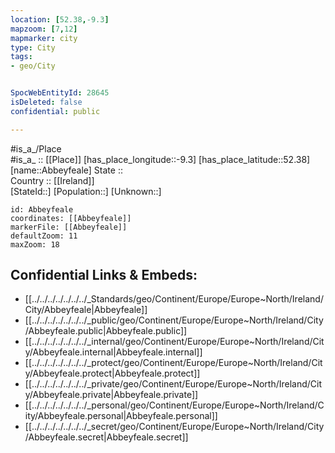 ```yaml
---
location: [52.38,-9.3] 
mapzoom: [7,12] 
mapmarker: city 
type: City
tags:
- geo/City


SpocWebEntityId: 28645
isDeleted: false
confidential: public

---
```

#is_a_/Place  
#is_a_ :: [[Place]] 
[has_place_longitude::-9.3] 
[has_place_latitude::52.38] 
[name::Abbeyfeale] 
State ::  
Country :: [[Ireland]]  
[StateId::] 
[Population::] 
[Unknown::] 


```leaflet
id: Abbeyfeale
coordinates: [[Abbeyfeale]] 
markerFile: [[Abbeyfeale]] 
defaultZoom: 11 
maxZoom: 18
```


## Confidential Links & Embeds: 
- [[../../../../../../../_Standards/geo/Continent/Europe/Europe~North/Ireland/City/Abbeyfeale|Abbeyfeale]] 
- [[../../../../../../../_public/geo/Continent/Europe/Europe~North/Ireland/City/Abbeyfeale.public|Abbeyfeale.public]] 
- [[../../../../../../../_internal/geo/Continent/Europe/Europe~North/Ireland/City/Abbeyfeale.internal|Abbeyfeale.internal]] 
- [[../../../../../../../_protect/geo/Continent/Europe/Europe~North/Ireland/City/Abbeyfeale.protect|Abbeyfeale.protect]] 
- [[../../../../../../../_private/geo/Continent/Europe/Europe~North/Ireland/City/Abbeyfeale.private|Abbeyfeale.private]] 
- [[../../../../../../../_personal/geo/Continent/Europe/Europe~North/Ireland/City/Abbeyfeale.personal|Abbeyfeale.personal]] 
- [[../../../../../../../_secret/geo/Continent/Europe/Europe~North/Ireland/City/Abbeyfeale.secret|Abbeyfeale.secret]] 
